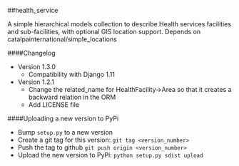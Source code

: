 ##health_service

A simple hierarchical models collection to describe Health services facilities and sub-facilities, with optional GIS location support.
Depends on catalpainternational/simple_locations


####Changelog

  * Version 1.3.0
    - Compatibility with Django 1.11
  * Version 1.2.1
    - Change the related_name for HealthFacility->Area so that it creates a backward relation in the ORM
    - Add LICENSE file

####Uploading a new version to PyPi

  * Bump `setup.py` to a new version
  * Create a git tag for this version: `git tag <version_number>`
  * Push the tag to github `git push origin <version_number>`
  * Upload the new version to PyPi: `python setup.py sdist upload`
